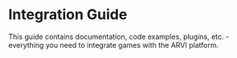 # Integration Guide
This guide contains documentation, code examples, plugins, etc. - everything you need to integrate games with the ARVI platform.
